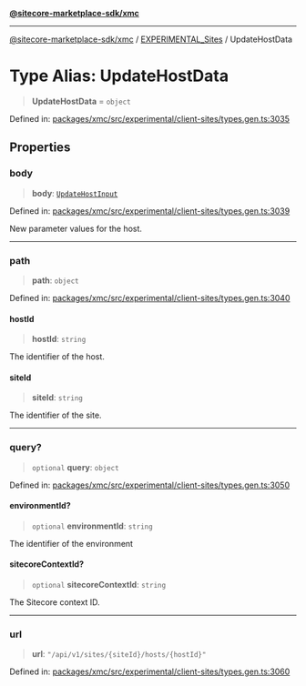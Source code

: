 [**@sitecore-marketplace-sdk/xmc**](../../../../README.md)

***

[@sitecore-marketplace-sdk/xmc](../../../../README.md) / [EXPERIMENTAL\_Sites](../README.md) / UpdateHostData

# Type Alias: UpdateHostData

> **UpdateHostData** = `object`

Defined in: [packages/xmc/src/experimental/client-sites/types.gen.ts:3035](https://github.com/Sitecore/marketplace-sdk/blob/main/packages/xmc/src/experimental/client-sites/types.gen.ts#L3035)

## Properties

### body

> **body**: [`UpdateHostInput`](UpdateHostInput.md)

Defined in: [packages/xmc/src/experimental/client-sites/types.gen.ts:3039](https://github.com/Sitecore/marketplace-sdk/blob/main/packages/xmc/src/experimental/client-sites/types.gen.ts#L3039)

New parameter values for the host.

***

### path

> **path**: `object`

Defined in: [packages/xmc/src/experimental/client-sites/types.gen.ts:3040](https://github.com/Sitecore/marketplace-sdk/blob/main/packages/xmc/src/experimental/client-sites/types.gen.ts#L3040)

#### hostId

> **hostId**: `string`

The identifier of the host.

#### siteId

> **siteId**: `string`

The identifier of the site.

***

### query?

> `optional` **query**: `object`

Defined in: [packages/xmc/src/experimental/client-sites/types.gen.ts:3050](https://github.com/Sitecore/marketplace-sdk/blob/main/packages/xmc/src/experimental/client-sites/types.gen.ts#L3050)

#### environmentId?

> `optional` **environmentId**: `string`

The identifier of the environment

#### sitecoreContextId?

> `optional` **sitecoreContextId**: `string`

The Sitecore context ID.

***

### url

> **url**: `"/api/v1/sites/{siteId}/hosts/{hostId}"`

Defined in: [packages/xmc/src/experimental/client-sites/types.gen.ts:3060](https://github.com/Sitecore/marketplace-sdk/blob/main/packages/xmc/src/experimental/client-sites/types.gen.ts#L3060)
